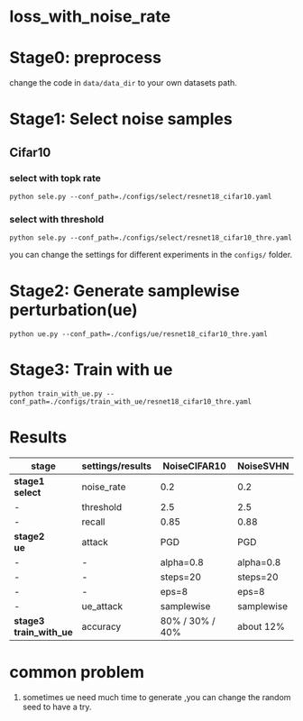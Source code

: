 # loss_with_noise_rate

# Stage0: preprocess

change the code in `data/data_dir` to your own datasets path.

# Stage1: Select noise samples

## Cifar10

### select with topk rate

```shell
python sele.py --conf_path=./configs/select/resnet18_cifar10.yaml
 ```

### select with threshold

```shell
python sele.py --conf_path=./configs/select/resnet18_cifar10_thre.yaml
 ```

you can change the settings for different experiments in the `configs/` folder.

# Stage2: Generate samplewise perturbation(ue)

```shell
python ue.py --conf_path=./configs/ue/resnet18_cifar10_thre.yaml
 ```

# Stage3: Train with ue

```shell
python train_with_ue.py --conf_path=./configs/train_with_ue/resnet18_cifar10_thre.yaml
 ```

# Results

| stage                        | settings/results | NoiseCIFAR10    | NoiseSVHN  |
|------------------------------|------------------|-----------------|------------|
| **stage1<br />select**       | noise_rate       | 0.2             | 0.2        |
| -                            | threshold        | 2.5             | 2.5        |
| -                            | recall           | 0.85            | 0.88       |
| **stage2<br/>ue**            | attack           | PGD             | PGD        |
| -                            | -                | alpha=0.8       | alpha=0.8  |
| -                            | -                | steps=20        | steps=20   |
| -                            | -                | eps=8           | eps=8      |
| -                            | ue_attack        | samplewise      | samplewise |
| **stage3<br/>train_with_ue** | accuracy         | 80% / 30% / 40% | about 12%  |

# common problem

1. sometimes ue need much time to generate ,you can change the random seed to have a try.

